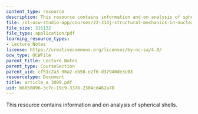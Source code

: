 ```yaml
---
content_type: resource
description: This resource contains information and on analysis of spherical shells.
file: /ol-ocw-studio-app/courses/22-314j-structural-mechanics-in-nuclear-power-technology-fall-2006/b68508963c7c19c933762304cd462a78_article_a_3000.pdf
file_size: 316132
file_type: application/pdf
learning_resource_types:
- Lecture Notes
license: https://creativecommons.org/licenses/by-nc-sa/4.0/
ocw_type: OCWFile
parent_title: Lecture Notes
parent_type: CourseSection
parent_uid: cf51c2a3-90a2-eb50-e2f6-d37940de3c03
resourcetype: Document
title: article_a_3000.pdf
uid: b6850896-3c7c-19c9-3376-2304cd462a78
---
```

This resource contains information and on analysis of spherical shells.